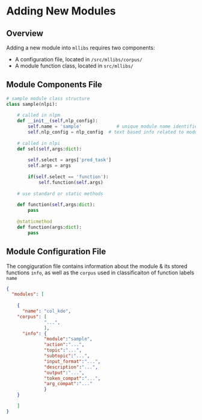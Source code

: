 # Adding New Modules

## Overview

Adding a new module into `mllibs` requires two components:

- A configuration file, located in `/src/mllibs/corpus/` 
- A module function class, located in `src/mllibs/`

## Module Components File

```python
# sample module class structure
class sample(nlpi):
    
    # called in nlpm
    def __init__(self,nlp_config):
        self.name = 'sample'             # unique module name identifier (used in nlpm/nlpi)
        self.nlp_config = nlp_config  # text based info related to module (used in nlpm/nlpi)
        
    # called in nlpi
    def sel(self,args:dict):
        
        self.select = args['pred_task']
        self.args = args
        
        if(self.select == 'function'):
            self.function(self.args)
        
    # use standard or static methods
        
    def function(self,args:dict):
        pass
        
    @staticmethod
    def function(args:dict):
        pass
```

## Module Configuration File

The congiguration file contains information about the module & its stored functions `info`, as well as the `corpus` used in classificaiton of function labels `name`

```json
{
  "modules": [
    
    {
      "name": "col_kde",
    "corpus": [
              "...",
              ],
      "info": {
              "module":"sample",
              "action":"...",
              "topic":"...",
              "subtopic":"...",
              "input_format":"...",
              "description":"...",
              "output":"...",
              "token_compat":"...",
              "arg_compat":"..."
              }
    }

	]
}